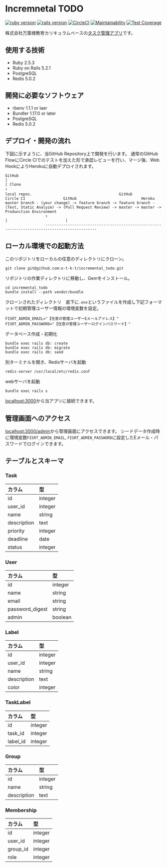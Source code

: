 # Incremnetal TODO

[![ruby version](https://img.shields.io/badge/Ruby-v2.5.1-green.svg)](https://www.ruby-lang.org/ja/)
[![rails version](https://img.shields.io/badge/Rails-v5.1.6-brightgreen.svg)](http://rubyonrails.org/)
[![CircleCI](https://circleci.com/gh/o-t-k-t/incremental_todo.svg?style=svg)](https://circleci.com/gh/o-t-k-t/incremental_todo)
[![Maintainability](https://api.codeclimate.com/v1/badges/5105da6d038478844821/maintainability)](https://codeclimate.com/github/o-t-k-t/incremental_todo/maintainability)
[![Test Coverage](https://api.codeclimate.com/v1/badges/5105da6d038478844821/test_coverage)](https://codeclimate.com/github/o-t-k-t/incremental_todo/test_coverage)

株式会社万葉様教育カリキュラムベースの[タスク管理アプリ](https://incremental-todo.herokuapp.com/)です。

## 使用する技術

- Ruby 2.5.3
- Ruby on Rails 5.2.1
- PostgreSQL
- Redis 5.0.2

## 開発に必要なソフトウェア

- rbenv 1.1.1 or laer
- Bundler 1.17.0 or later
- PostgreSQL
- Redis 5.0.2

## デプロイ・開発の流れ

下図に示すように、当GitHub Repository上で開発を行います。
通常のGitHub FlowにCircle CIでのテストを加えた形で承認レビューを行い、マージ後、Web HookによりHerokuに自動デプロイされます。

```
GitHub
|
| Clone
↓
local repos.                    　　　　　　         GitHub           Circle CI                 GitHub                             Heroku
master branch - (your change) -> feature branch -> feature branch - (Test, Static Analyze) -> (Pull Request Review) -> master -> master -> Produnction Environment
                  ↑                                                                 |                          |
                  ---------------------------------------------------------------------------------------------
```

## ローカル環境での起動方法
このリポジトリをローカルの任意のディレクトリにクローン。

```
git clone git@github.com:o-t-k-t/incremental_todo.git
```

リポジトリの作業ディレクトリに移動し、Gemをインストール。

```
cd incremental_todo
bundle install --path vendor/bundle
```

クローンされたディレクトリ　直下に`.env`というファイルを作成し下記フォーマットで初期管理ユーザー情報の環境変数を設定。

```
FISRT_ADMIN_EMAIL="【任意の管理ユーザーEメールアドレス】"
FISRT_ADMIN_PASSWORD="【任意の管理ユーザーログインパスワード】"
```

データベース作成・初期化

```
bundle exec rails db: create
bundle exec rails db: migrate
bundle exec rails db: seed
```

別ターミナルを開き、Redisサーバを起動

```
redis-server /usr/local/etc/redis.conf
```

webサーバを起動

```
bundle exec rails s
```

[localhost:3000](http://localhost:3000)から当アプリに接続できます。

## 管理画面へのアクセス

[localhost:3000/admin](http://localhost:3000/admin)から管理画面にアクセスできます。
シードデータ作成時に環境変数`FISRT_ADMIN_EMAIL`,
`FISRT_ADMIN_PASSWORD`に設定したEメール・パスワードでログインできます。

## テーブルとスキーマ

### Task

|カラム|型|
|:--|:--|
|id|integer|
|user_id|integer|
|name|string|
|description|text|
|priority|integer|
|deadline|date|
|status|integer|

### User

|カラム|型|
|:--|:--|
|id|integer|
|name|string|
|email|string|
|password_digest|string|
|admin|boolean|

### Label

|カラム|型|
|:--|:--|
|id|integer|
|user_id|integer|
|name|string|
|description|text|
|color|integer|

### TaskLabel

|カラム|型|
|:--|:--|
|id|integer|
|task_id|integer|
|label_id|integer|

### Group

|カラム|型|
|:--|:--|
|id|integer|
|name|string|
|description|text|

### Membership

|カラム|型|
|:--|:--|
|id|integer|
|user_id|integer|
|group_id|integer|
|role|integer|
